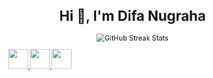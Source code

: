 <h1 align="center">Hi 👋, I'm Difa Nugraha</h1>


<p align="center">
  <img src="https://nirzak-streak-stats.vercel.app/?user=DifaaNug&theme=dark&hide_border=false" alt="GitHub Streak Stats">
</p>

<a href="https://www.blackcater.com" alt="blackcater's blog" target="_blank">
  <img src="https://github.com/blackcater/blackcater/raw/main/images/social-blog.svg" height="40" />
</a>
<a href="mailto:i@blackcater.dev">
  <img src="https://github.com/blackcater/blackcater/raw/main/images/social-gmail.svg" height="40" />
</a>
<a href="https://leetcode-cn.com/u/blackcater/">
  <img src="https://github.com/blackcater/blackcater/raw/main/images/social-leetcode.svg" height="40" />
</a>


